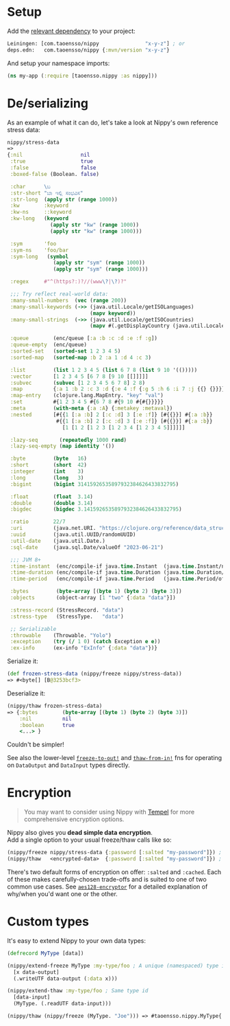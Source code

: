 # Setup

Add the [relevant dependency](../#latest-releases) to your project:

```clojure
Leiningen: [com.taoensso/nippy               "x-y-z"] ; or
deps.edn:   com.taoensso/nippy {:mvn/version "x-y-z"}
```

And setup your namespace imports:

```clojure
(ns my-app (:require [taoensso.nippy :as nippy]))
```

# De/serializing

As an example of what it can do, let's take a look at Nippy's own reference stress data:

```clojure
nippy/stress-data
=>
{:nil                   nil
 :true                  true
 :false                 false
 :boxed-false (Boolean. false)

 :char      \ಬ
 :str-short "ಬಾ ಇಲ್ಲಿ ಸಂಭವಿಸ"
 :str-long  (apply str (range 1000))
 :kw        :keyword
 :kw-ns     ::keyword
 :kw-long   (keyword
              (apply str "kw" (range 1000))
              (apply str "kw" (range 1000)))

 :sym       'foo
 :sym-ns    'foo/bar
 :sym-long   (symbol
               (apply str "sym" (range 1000))
               (apply str "sym" (range 1000)))

 :regex     #"^(https?:)?//(www\?|\?)?"

 ;;; Try reflect real-world data:
 :many-small-numbers  (vec (range 200))
 :many-small-keywords (->> (java.util.Locale/getISOLanguages)
                           (mapv keyword))
 :many-small-strings  (->> (java.util.Locale/getISOCountries)
                           (mapv #(.getDisplayCountry (java.util.Locale. "en" %))))

 :queue        (enc/queue [:a :b :c :d :e :f :g])
 :queue-empty  (enc/queue)
 :sorted-set   (sorted-set 1 2 3 4 5)
 :sorted-map   (sorted-map :b 2 :a 1 :d 4 :c 3)

 :list         (list 1 2 3 4 5 (list 6 7 8 (list 9 10 '(()))))
 :vector       [1 2 3 4 5 [6 7 8 [9 10 [[]]]]]
 :subvec       (subvec [1 2 3 4 5 6 7 8] 2 8)
 :map          {:a 1 :b 2 :c 3 :d {:e 4 :f {:g 5 :h 6 :i 7 :j {{} {}}}}}
 :map-entry    (clojure.lang.MapEntry. "key" "val")
 :set          #{1 2 3 4 5 #{6 7 8 #{9 10 #{#{}}}}}
 :meta         (with-meta {:a :A} {:metakey :metaval})
 :nested       [#{{1 [:a :b] 2 [:c :d] 3 [:e :f]} [#{{}}] #{:a :b}}
                #{{1 [:a :b] 2 [:c :d] 3 [:e :f]} [#{{}}] #{:a :b}}
                  [1 [1 2 [1 2 3 [1 2 3 4 [1 2 3 4 5]]]]]]

 :lazy-seq       (repeatedly 1000 rand)
 :lazy-seq-empty (map identity '())

 :byte         (byte   16)
 :short        (short  42)
 :integer      (int    3)
 :long         (long   3)
 :bigint       (bigint 31415926535897932384626433832795)

 :float        (float  3.14)
 :double       (double 3.14)
 :bigdec       (bigdec 3.1415926535897932384626433832795)

 :ratio        22/7
 :uri          (java.net.URI. "https://clojure.org/reference/data_structures")
 :uuid         (java.util.UUID/randomUUID)
 :util-date    (java.util.Date.)
 :sql-date     (java.sql.Date/valueOf "2023-06-21")

 ;;; JVM 8+
 :time-instant  (enc/compile-if java.time.Instant  (java.time.Instant/now)                nil)
 :time-duration (enc/compile-if java.time.Duration (java.time.Duration/ofSeconds 100 100) nil)
 :time-period   (enc/compile-if java.time.Period   (java.time.Period/of 1 1 1)            nil)

 :bytes         (byte-array [(byte 1) (byte 2) (byte 3)])
 :objects       (object-array [1 "two" {:data "data"}])

 :stress-record (StressRecord. "data")
 :stress-type   (StressType.   "data")

 ;; Serializable
 :throwable    (Throwable. "Yolo")
 :exception    (try (/ 1 0) (catch Exception e e))
 :ex-info      (ex-info "ExInfo" {:data "data"})}
```

Serialize it:

```clojure
(def frozen-stress-data (nippy/freeze nippy/stress-data))
=> #<byte[] [B@3253bcf3>
```

Deserialize it:

```clojure
(nippy/thaw frozen-stress-data)
=> {:bytes        (byte-array [(byte 1) (byte 2) (byte 3)])
    :nil          nil
    :boolean      true
    <...> }
```

Couldn't be simpler!

See also the lower-level [`freeze-to-out!`](https://taoensso.github.io/nippy/taoensso.nippy.html#var-freeze-to-out.21) and [`thaw-from-in!`](https://taoensso.github.io/nippy/taoensso.nippy.html#var-thaw-from-in.21) fns for operating on `DataOutput` and `DataInput` types directly.

# Encryption

> You may want to consider using Nippy with [Tempel](https://www.taoensso.com/tempel) for more comprehensive encryption options.

Nippy also gives you **dead simple data encryption**.  
Add a single option to your usual freeze/thaw calls like so:

```clojure
(nippy/freeze nippy/stress-data {:password [:salted "my-password"]}) ; Encrypt
(nippy/thaw   <encrypted-data>  {:password [:salted "my-password"]}) ; Decrypt
```

There's two default forms of encryption on offer: `:salted` and `:cached`. Each of these makes carefully-chosen trade-offs and is suited to one of two common use cases. See [`aes128-encryptor`](https://taoensso.github.io/nippy/taoensso.nippy.html#var-aes128-encryptor) for a detailed explanation of why/when you'd want one or the other.

# Custom types

It's easy to extend Nippy to your own data types:

```clojure
(defrecord MyType [data])

(nippy/extend-freeze MyType :my-type/foo ; A unique (namespaced) type identifier
  [x data-output]
  (.writeUTF data-output (:data x)))

(nippy/extend-thaw :my-type/foo ; Same type id
  [data-input]
  (MyType. (.readUTF data-input)))

(nippy/thaw (nippy/freeze (MyType. "Joe"))) => #taoensso.nippy.MyType{:data "Joe"}
```